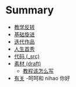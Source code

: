 # Summary
- [教学反转](0MOOC/README.md)
- [基础旋进](1sTry/README.md)
- [迭代作品](2nDev/README.md)
- [人生首秀](3rDemo/README.md)
- [代码 (_src)](_src/README.md)
- [素材 (draft)](draft/README.md)
  + [教程该怎么写](draft/how2tutorial.md)
- [有关](ABOUT.md)
-呵呵和
nihao 你好
